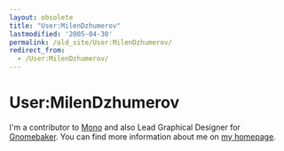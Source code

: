 ```yaml
---
layout: obsolete
title: "User:MilenDzhumerov"
lastmodified: '2005-04-30'
permalink: /old_site/User:MilenDzhumerov/
redirect_from:
  - /User:MilenDzhumerov/
---
```


User:MilenDzhumerov
===================

I'm a contributor to [Mono](http://www.go-mono.com/) and also Lead Graphical Designer for [Gnomebaker](http://gnomebaker.sf.net/). You can find more information about me on [my homepage](http://1nsp1r3d.co.uk).

